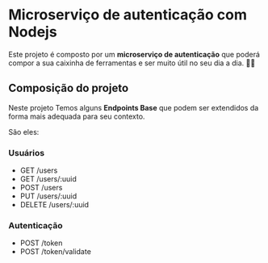 # Microserviço de autenticação com Nodejs

Este projeto é composto por um **microserviço de autenticação** que poderá compor a sua caixinha de ferramentas e ser muito útil no seu dia a dia. :hammer::wrench:

## Composição do projeto

Neste projeto Temos alguns **Endpoints Base** que podem ser extendidos da forma mais adequada para seu contexto. 

São eles:

### Usuários

* GET /users
* GET /users/:uuid
* POST /users
* PUT /users/:uuid
* DELETE /users/:uuid

### Autenticação

* POST /token
* POST /token/validate
